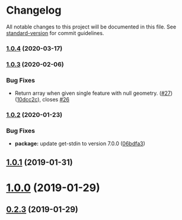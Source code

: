 # Changelog

All notable changes to this project will be documented in this file. See [standard-version](https://github.com/conventional-changelog/standard-version) for commit guidelines.

### [1.0.4](https://github.com/node-geojson/geojson-flatten/compare/v1.0.3...v1.0.4) (2020-03-17)

### [1.0.3](https://github.com/node-geojson/geojson-flatten/compare/v1.0.2...v1.0.3) (2020-02-06)


### Bug Fixes

* Return array when given single feature with null geometry. ([#27](https://github.com/node-geojson/geojson-flatten/issues/27)) ([10dcc2c](https://github.com/node-geojson/geojson-flatten/commit/10dcc2c34b68f68e4ed655e755c18204007bdf99)), closes [#26](https://github.com/node-geojson/geojson-flatten/issues/26)

### [1.0.2](https://github.com/node-geojson/geojson-flatten/compare/v1.0.1...v1.0.2) (2020-01-23)


### Bug Fixes

* **package:** update get-stdin to version 7.0.0 ([06bdfa3](https://github.com/node-geojson/geojson-flatten/commit/06bdfa3))



<a name="1.0.1"></a>
## [1.0.1](https://github.com/node-geojson/geojson-flatten/compare/v1.0.0...v1.0.1) (2019-01-31)



<a name="1.0.0"></a>
# [1.0.0](https://github.com/node-geojson/geojson-flatten/compare/v0.2.3...v1.0.0) (2019-01-29)



<a name="0.2.3"></a>
## [0.2.3](https://github.com/node-geojson/geojson-flatten/compare/v0.2.2...v0.2.3) (2019-01-29)
